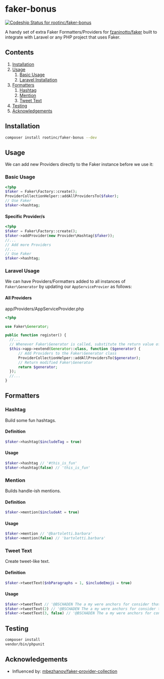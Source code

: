 # faker-bonus

[![Codeship Status for rootinc/faker-bonus](https://app.codeship.com/projects/3d1428a0-3f07-0138-f2a1-0a35e539f0bc/status?branch=master)](https://app.codeship.com/projects/387568)

A handy set of extra Faker Formatters/Providers for [fzaninotto/faker](https://github.com/fzaninotto/faker) built to integrate with Laravel or
any PHP project that uses Faker.

## Contents
1. [Installation](#installation) 
1. [Usage](#basic-usage) 
    1. [Basic Usage](#basic-usage) 
    1. [Laravel Installation](#laravel-usage) 
1. [Formatters](#formatters)
    1. [Hashtag](#hashtag) 
    1. [Mention](#mention) 
    1. [Tweet Text](#tweet-text) 
1. [Testing](#testing)
1. [Acknowledgements](#acknowledgement)

## Installation

```bash
composer install rootinc/faker-bonus --dev
```

## Usage

We can add new Providers directly to the Faker instance before we use it:
### Basic Usage

```php
<?php
$faker = Faker\Factory::create();
ProviderCollectionHelper::addAllProvidersTo($faker);
// Use Faker
$faker->hashtag;
```

#### Specific Provider/s
```php
<?php
$faker = Faker\Factory::create();
$faker->addProvider(new Provider\Hashtag($faker));
//...
// Add more Providers 
//...
// Use Faker
$faker->hashtag;
```

### Laravel Usage

We can have Providers/Formatters added to all instances of `Faker\Generator` by updating our `AppServiceProvier` as follows:

#### All Providers

app/Providers/AppServiceProvider.php
```php
<?php

use Faker\Generator;

public function register() {
  //...
  // Whenever Faker\Generator is called, substitute the return value of this block
  $this->app->extend(Generator::class, function ($generator) {
      // Add Providers to the Faker\Generator class
      ProviderCollectionHelper::addAllProvidersTo($generator);
      // Return modified Faker\Generator
      return $generator;
  });
  //...
}
```

## Formatters

### Hashtag

Build some fun hashtags.

#### Definition
```php
$faker->hashtag($includeTag = true)
```
#### Usage
```php
$faker->hashtag // '#this_is_fun'
$faker->hashtag(false) // 'this_is_fun'

```

### Mention

Builds handle-ish mentions.

#### Definition
```php
$faker->mention($includeAt = true)
```
#### Usage
```php
$faker->mention // '@bartoletti.barbara'
$faker->mention(false) // 'bartoletti.barbara'

```

### Tweet Text

Create tweet-like text.

#### Definition
```php
$faker->tweetText($nbParagraphs = 1, $includeEmoji = true)
```
#### Usage
```php
$faker->tweetText // '@BSCHADEN The a my were anchors for consider that one man perfectly. 😀 #EXPLOIT_CUTTINGEDGE_EYEBALLS'
$faker->tweetText(2) // '@BSCHADEN The a my were anchors for consider that one man perfectly.\n\n Created, rung and over flows let four it lane.😀 #EXPLOIT_CUTTINGEDGE_EYEBALLS'
$faker->tweetText(3, false) // '@BSCHADEN The a my were anchors for consider that one man perfectly.\n\n Created, rung and over flows let four it lane.\n\n Created, rung and over flows let four it lane. #EXPLOIT_CUTTINGEDGE_EYEBALLS'
```

## Testing

```bash
composer install
vendor/bin/phpunit
```

## Acknowledgements

- Influenced by: [mbezhanov/faker-provider-collection](https://github.com/mbezhanov/faker-provider-collection)
